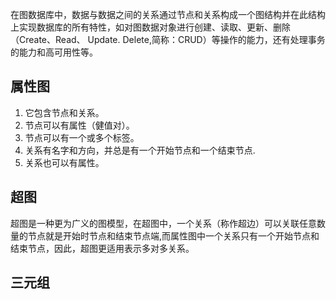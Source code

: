 在图数据库中，数据与数据之间的关系通过节点和关系构成一个图结构并在此结构上实现数据库的所有特性，如对图数据对象进行创建、读取、更新、删除（Create、Read、
Update. Delete,简称：CRUD）等操作的能力，还有处理事务的能力和高可用性等。

## 属性图
1. 它包含节点和关系。
2. 节点可以有属性（健值对）。
3. 节点可以有一个或多个标签。
4. 关系有名字和方向，并总是有一个开始节点和一个结束节点.
5. 关系也可以有属性。

## 超图
超图是一种更为广义的图模型，在超图中，一个关系（称作超边）可以关联任意数量的节点就是开始时节点和结束节点端,而属性图中一个关系只有一个开始节点和结束节点，因此，超图更适用表示多对多关系。

## 三元组














